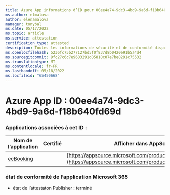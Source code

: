 ```yaml
---
title: Azure App informations d’ID pour 00ee4a74-9dc3-4bd9-9a6d-f18b640fd69d
ms.author: elmalova
author: elenamalova
manager: tonybal
ms.date: 05/17/2022
ms.topic: article
ms.service: attestation
certification_type: attested
description: Toutes les informations de sécurité et de conformité disponibles pour 00ee4a74-9dc3-4bd9-9a6d-f18b640fd69d.
ms.openlocfilehash: 5236fc75b277127bd5f0f837d8b0420e91b5a4d4
ms.sourcegitcommit: 9fc27c6c7e9683291d85818c07e7be8291c75532
ms.translationtype: MT
ms.contentlocale: fr-FR
ms.lasthandoff: 05/18/2022
ms.locfileid: "65450668"
---
```

# <a name="azure-app-id-00ee4a74-9dc3-4bd9-9a6d-f18b640fd69d"></a>Azure App ID : 00ee4a74-9dc3-4bd9-9a6d-f18b640fd69d


### <a name="apps-associated-with-this-id"></a>Applications associées à cet ID :
| **Nom de l’application** | **Certifié** | **Afficher dans AppSource** |
|--------------|---------------|-----------------------|
| [ecBooking](../forward/WA200002096.md) |  | [https://appsource.microsoft.com/product/office/WA200002096](https://appsource.microsoft.com/product/office/WA200002096) |

### <a name="microsoft-365-app-compliance-status"></a>état de conformité de l’application Microsoft 365
- état de l’attestaton Publisher : terminé
